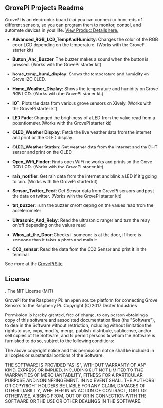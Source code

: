 ## **GrovePi Projects Readme**
GrovePi is an electronics board that you can connect to hundreds of different sensors, so you can program them to monitor, control, and automate devices in your life.  [View Product Details here.](http://www.dexterindustries.com/grovepi/)

- **Advanced_RGB_LCD_TempAndHumidity**: Changes the color of the RGB color LCD depending on the temperature. (Works with the GrovePi starter kit)

- **Button_And_Buzzer**: The buzzer makes a sound when the button is pressed. (Works with the GrovePi starter kit)

- **home_temp_humi_display**: Shows the temperature and humidity on Grove I2C OLED.

- **Home_Weather_Display**: Shows the temperature and humidity on Grove RGB LCD. (Works with the GrovePi starter kit)

- **IOT**: Plots the data from various grove sensors on Xively. (Works with the GrovePi starter kit)

- **LED Fade**: Changed the brightness of a LED from the value read from a potentiometer.(Works with the GrovePi starter kit)

- **OLED_Weather Display**: Fetch the live weather data from the internet and print on the OLED display

- **OLED_Weather Station**: Get weather data from the internet and the DHT sensor and print on the OLED

- **Open_Wifi_Finder**: Finds open WiFi networks and prints on the Grove RGB LCD. (Works with the GrovePi starter kit)

- **rain_notifier**: Get rain data from the internet and blink a LED if it'g going to rain. (Works with the GrovePi starter kit)

- **Sensor_Twitter_Feed**: Get Sensor data from GrovePi sensors and post the data on twitter. (Works with the GrovePi starter kit)

- **tilt_buzzer**: Turn the buzzer on/off deping on the values read from the accelerometer

- **Ultrasonic_And_Relay**: Read the ultrasonic ranger and turn the relay on/off depending on the values read

- **Whos_at_the_Door**: Checks if someone is at the door, if there is someone then it takes a photo and mails it

- **CO2_sensor**: Read the data from the CO2 Sensor and print it in the terminal

See more at the [GrovePi Site](http://dexterindustries.com/GrovePi/)

## License
.
The MIT License (MIT)

GrovePi for the Raspberry Pi: an open source platform for connecting Grove Sensors to the Raspberry Pi.
Copyright (C) 2017  Dexter Industries

Permission is hereby granted, free of charge, to any person obtaining a copy
of this software and associated documentation files (the "Software"), to deal
in the Software without restriction, including without limitation the rights
to use, copy, modify, merge, publish, distribute, sublicense, and/or sell
copies of the Software, and to permit persons to whom the Software is
furnished to do so, subject to the following conditions:

The above copyright notice and this permission notice shall be included in
all copies or substantial portions of the Software.

THE SOFTWARE IS PROVIDED "AS IS", WITHOUT WARRANTY OF ANY KIND, EXPRESS OR
IMPLIED, INCLUDING BUT NOT LIMITED TO THE WARRANTIES OF MERCHANTABILITY,
FITNESS FOR A PARTICULAR PURPOSE AND NONINFRINGEMENT. IN NO EVENT SHALL THE
AUTHORS OR COPYRIGHT HOLDERS BE LIABLE FOR ANY CLAIM, DAMAGES OR OTHER
LIABILITY, WHETHER IN AN ACTION OF CONTRACT, TORT OR OTHERWISE, ARISING FROM,
OUT OF OR IN CONNECTION WITH THE SOFTWARE OR THE USE OR OTHER DEALINGS IN
THE SOFTWARE.

